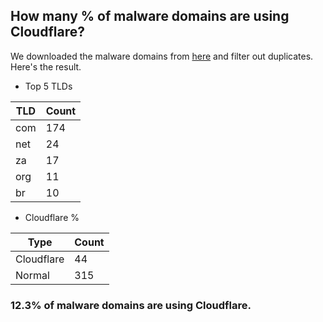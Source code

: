 ## How many % of malware domains are using Cloudflare?


We downloaded the malware domains from [here](https://urlhaus.abuse.ch) and filter out duplicates.
Here's the result.


[//]: # (start replacement)


- Top 5 TLDs

| TLD | Count |
| --- | --- |
| com | 174 |
| net | 24 |
| za | 17 |
| org | 11 |
| br | 10 |


- Cloudflare %

| Type | Count |
| --- | --- |
| Cloudflare | 44 |
| Normal | 315 |


### 12.3% of malware domains are using Cloudflare.